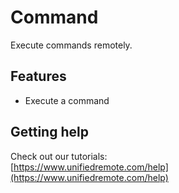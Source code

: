# Command
Execute commands remotely.

## Features
*  Execute a command

## Getting help
Check out our tutorials: <br>
[https://www.unifiedremote.com/help](https://www.unifiedremote.com/help)
